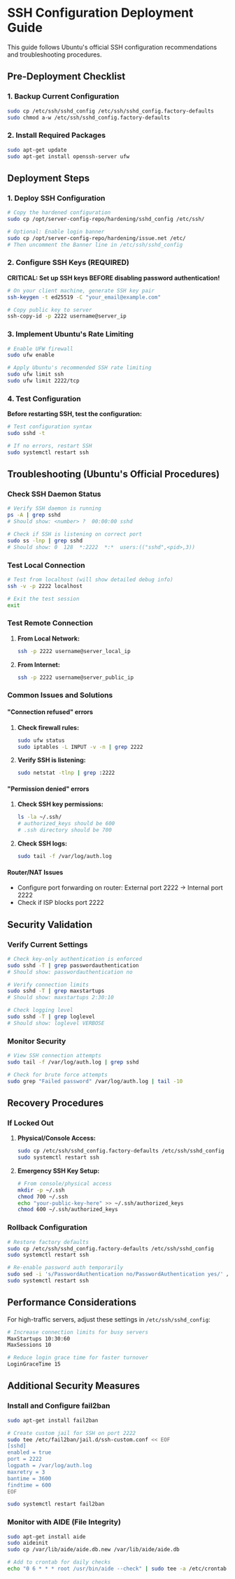 # SSH Configuration Deployment Guide

This guide follows Ubuntu's official SSH configuration recommendations and troubleshooting procedures.

## Pre-Deployment Checklist

### 1. Backup Current Configuration

```bash
sudo cp /etc/ssh/sshd_config /etc/ssh/sshd_config.factory-defaults
sudo chmod a-w /etc/ssh/sshd_config.factory-defaults
```

### 2. Install Required Packages

```bash
sudo apt-get update
sudo apt-get install openssh-server ufw
```

## Deployment Steps

### 1. Deploy SSH Configuration

```bash
# Copy the hardened configuration
sudo cp /opt/server-config-repo/hardening/sshd_config /etc/ssh/

# Optional: Enable login banner
sudo cp /opt/server-config-repo/hardening/issue.net /etc/
# Then uncomment the Banner line in /etc/ssh/sshd_config
```

### 2. Configure SSH Keys (REQUIRED)

**CRITICAL: Set up SSH keys BEFORE disabling password authentication!**

```bash
# On your client machine, generate SSH key pair
ssh-keygen -t ed25519 -C "your_email@example.com"

# Copy public key to server
ssh-copy-id -p 2222 username@server_ip
```

### 3. Implement Ubuntu's Rate Limiting

```bash
# Enable UFW firewall
sudo ufw enable

# Apply Ubuntu's recommended SSH rate limiting
sudo ufw limit ssh
sudo ufw limit 2222/tcp
```

### 4. Test Configuration

**Before restarting SSH, test the configuration:**

```bash
# Test configuration syntax
sudo sshd -t

# If no errors, restart SSH
sudo systemctl restart ssh
```

## Troubleshooting (Ubuntu's Official Procedures)

### Check SSH Daemon Status

```bash
# Verify SSH daemon is running
ps -A | grep sshd
# Should show: <number> ?  00:00:00 sshd

# Check if SSH is listening on correct port
sudo ss -lnp | grep sshd
# Should show: 0  128  *:2222  *:*  users:(("sshd",<pid>,3))
```

### Test Local Connection

```bash
# Test from localhost (will show detailed debug info)
ssh -v -p 2222 localhost

# Exit the test session
exit
```

### Test Remote Connection

1. **From Local Network:**
   ```bash
   ssh -p 2222 username@server_local_ip
   ```

2. **From Internet:**
   ```bash
   ssh -p 2222 username@server_public_ip
   ```

### Common Issues and Solutions

#### "Connection refused" errors

1. **Check firewall rules:**
   ```bash
   sudo ufw status
   sudo iptables -L INPUT -v -n | grep 2222
   ```

2. **Verify SSH is listening:**
   ```bash
   sudo netstat -tlnp | grep :2222
   ```

#### "Permission denied" errors

1. **Check SSH key permissions:**
   ```bash
   ls -la ~/.ssh/
   # authorized_keys should be 600
   # .ssh directory should be 700
   ```

2. **Check SSH logs:**
   ```bash
   sudo tail -f /var/log/auth.log
   ```

#### Router/NAT Issues

- Configure port forwarding on router: External port 2222 → Internal port 2222
- Check if ISP blocks port 2222

## Security Validation

### Verify Current Settings

```bash
# Check key-only authentication is enforced
sudo sshd -T | grep passwordauthentication
# Should show: passwordauthentication no

# Verify connection limits
sudo sshd -T | grep maxstartups
# Should show: maxstartups 2:30:10

# Check logging level
sudo sshd -T | grep loglevel
# Should show: loglevel VERBOSE
```

### Monitor Security

```bash
# View SSH connection attempts
sudo tail -f /var/log/auth.log | grep sshd

# Check for brute force attempts
sudo grep "Failed password" /var/log/auth.log | tail -10
```

## Recovery Procedures

### If Locked Out

1. **Physical/Console Access:**
   ```bash
   sudo cp /etc/ssh/sshd_config.factory-defaults /etc/ssh/sshd_config
   sudo systemctl restart ssh
   ```

2. **Emergency SSH Key Setup:**
   ```bash
   # From console/physical access
   mkdir -p ~/.ssh
   chmod 700 ~/.ssh
   echo "your-public-key-here" >> ~/.ssh/authorized_keys
   chmod 600 ~/.ssh/authorized_keys
   ```

### Rollback Configuration

```bash
# Restore factory defaults
sudo cp /etc/ssh/sshd_config.factory-defaults /etc/ssh/sshd_config
sudo systemctl restart ssh

# Re-enable password auth temporarily
sudo sed -i 's/PasswordAuthentication no/PasswordAuthentication yes/' /etc/ssh/sshd_config
sudo systemctl restart ssh
```

## Performance Considerations

For high-traffic servers, adjust these settings in `/etc/ssh/sshd_config`:

```bash
# Increase connection limits for busy servers
MaxStartups 10:30:60
MaxSessions 10

# Reduce login grace time for faster turnover
LoginGraceTime 15
```

## Additional Security Measures

### Install and Configure fail2ban

```bash
sudo apt-get install fail2ban

# Create custom jail for SSH on port 2222
sudo tee /etc/fail2ban/jail.d/ssh-custom.conf << EOF
[sshd]
enabled = true
port = 2222
logpath = /var/log/auth.log
maxretry = 3
bantime = 3600
findtime = 600
EOF

sudo systemctl restart fail2ban
```

### Monitor with AIDE (File Integrity)

```bash
sudo apt-get install aide
sudo aideinit
sudo cp /var/lib/aide/aide.db.new /var/lib/aide/aide.db

# Add to crontab for daily checks
echo "0 6 * * * root /usr/bin/aide --check" | sudo tee -a /etc/crontab
```
